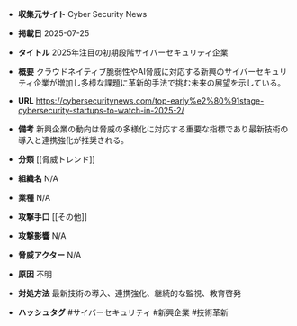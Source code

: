 - **収集元サイト**
Cyber Security News

- **掲載日**
2025-07-25

- **タイトル**
2025年注目の初期段階サイバーセキュリティ企業

- **概要**
クラウドネイティブ脆弱性やAI脅威に対応する新興のサイバーセキュリティ企業が増加し多様な課題に革新的手法で挑む未来の展望を示している。

- **URL**
https://cybersecuritynews.com/top-early%e2%80%91stage-cybersecurity-startups-to-watch-in-2025-2/

- **備考**
新興企業の動向は脅威の多様化に対応する重要な指標であり最新技術の導入と連携強化が推奨される。

- **分類**
[[脅威トレンド]]

- **組織名**
N/A

- **業種**
N/A

- **攻撃手口**
[[その他]]

- **攻撃影響**
N/A

- **脅威アクター**
N/A

- **原因**
不明

- **対処方法**
最新技術の導入、連携強化、継続的な監視、教育啓発

- **ハッシュタグ**
#サイバーセキュリティ #新興企業 #技術革新
